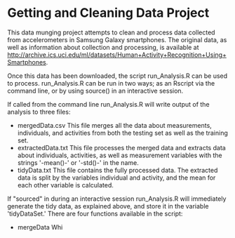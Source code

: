 Getting and Cleaning Data Project
=================================

This data munging project attempts to clean and process data collected from accelerometers in Samsung Galaxy smartphones. The original data, as well as information about collection and processing, is available at http://archive.ics.uci.edu/ml/datasets/Human+Activity+Recognition+Using+Smartphones.

Once this data has been downloaded, the script run_Analysis.R can be used to process. run_Analysis.R can be run in two ways; as an Rscript via the command line, or by using source() in an interactive session.

If called from the command line run_Analysis.R will write output of the analysis to three files:
* mergedData.csv
	This file merges all the data about measurements, individuals, and activities from both the testing set as well as the training set.
* extractedData.txt
	This file processes the merged data and extracts data about individuals, activities, as well as measurement variables with the strings '-mean()-' or '-std()-' in the name.
* tidyData.txt
	This file contains the fully processed data. The extracted data is split by the variables individual and activity, and the mean for each other variable is calculated.

If "sourced" in during an interactive session run_Analysis.R will immediately generate the tidy data, as explained above, and store it in the variable 'tidyDataSet.' There are four functions available in the script:
* mergeData
	Whi

